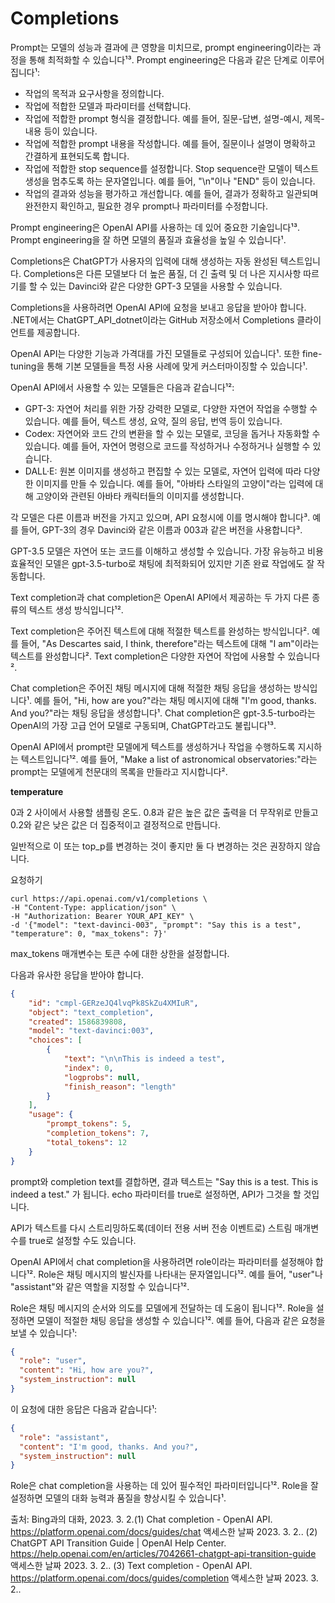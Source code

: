 # Completions 

Prompt는 모델의 성능과 결과에 큰 영향을 미치므로, prompt engineering이라는 과정을 통해 최적화할 수 있습니다¹³. Prompt engineering은 다음과 같은 단계로 이루어집니다¹:

- 작업의 목적과 요구사항을 정의합니다.
- 작업에 적합한 모델과 파라미터를 선택합니다.
- 작업에 적합한 prompt 형식을 결정합니다. 예를 들어, 질문-답변, 설명-예시, 제목-내용 등이 있습니다.
- 작업에 적합한 prompt 내용을 작성합니다. 예를 들어, 질문이나 설명이 명확하고 간결하게 표현되도록 합니다.
- 작업에 적합한 stop sequence를 설정합니다. Stop sequence란 모델이 텍스트 생성을 멈추도록 하는 문자열입니다. 예를 들어, "\n"이나 "END" 등이 있습니다.
- 작업의 결과와 성능을 평가하고 개선합니다. 예를 들어, 결과가 정확하고 일관되며 완전한지 확인하고, 필요한 경우 prompt나 파라미터를 수정합니다.

Prompt engineering은 OpenAI API를 사용하는 데 있어 중요한 기술입니다¹³. Prompt engineering을 잘 하면 모델의 품질과 효율성을 높일 수 있습니다¹.



Completions은 ChatGPT가 사용자의 입력에 대해 생성하는 자동 완성된 텍스트입니다. Completions은 다른 모델보다 더 높은 품질, 더 긴 출력 및 더 나은 지시사항 따르기를 할 수 있는 Davinci와 같은 다양한 GPT-3 모델을 사용할 수 있습니다.

Completions을 사용하려면 OpenAI API에 요청을 보내고 응답을 받아야 합니다. .NET에서는 ChatGPT_API_dotnet이라는 GitHub 저장소에서 Completions 클라이언트를 제공합니다.


OpenAI API는 다양한 기능과 가격대를 가진 모델들로 구성되어 있습니다¹. 또한 fine-tuning을 통해 기본 모델들을 특정 사용 사례에 맞게 커스터마이징할 수 있습니다¹.

OpenAI API에서 사용할 수 있는 모델들은 다음과 같습니다¹²:

- GPT-3: 자연어 처리를 위한 가장 강력한 모델로, 다양한 자연어 작업을 수행할 수 있습니다. 예를 들어, 텍스트 생성, 요약, 질의 응답, 번역 등이 있습니다.
- Codex: 자연어와 코드 간의 변환을 할 수 있는 모델로, 코딩을 돕거나 자동화할 수 있습니다. 예를 들어, 자연어 명령으로 코드를 작성하거나 수정하거나 실행할 수 있습니다.
- DALL·E: 원본 이미지를 생성하고 편집할 수 있는 모델로, 자연어 입력에 따라 다양한 이미지를 만들 수 있습니다. 예를 들어, "아바타 스타일의 고양이"라는 입력에 대해 고양이와 관련된 아바타 캐릭터들의 이미지를 생성합니다.

각 모델은 다른 이름과 버전을 가지고 있으며, API 요청시에 이를 명시해야 합니다³. 예를 들어, GPT-3의 경우 Davinci와 같은 이름과 003과 같은 버전을 사용합니다³.


GPT-3.5 모델은 자연어 또는 코드를 이해하고 생성할 수 있습니다. 가장 유능하고 비용 효율적인 모델은 gpt-3.5-turbo로 채팅에 최적화되어 있지만 기존 완료 작업에도 잘 작동합니다.




Text completion과 chat completion은 OpenAI API에서 제공하는 두 가지 다른 종류의 텍스트 생성 방식입니다¹².

Text completion은 주어진 텍스트에 대해 적절한 텍스트를 완성하는 방식입니다². 예를 들어, "As Descartes said, I think, therefore"라는 텍스트에 대해 "I am"이라는 텍스트를 완성합니다². Text completion은 다양한 자연어 작업에 사용할 수 있습니다².

Chat completion은 주어진 채팅 메시지에 대해 적절한 채팅 응답을 생성하는 방식입니다¹. 예를 들어, "Hi, how are you?"라는 채팅 메시지에 대해 "I'm good, thanks. And you?"라는 채팅 응답을 생성합니다¹. Chat completion은 gpt-3.5-turbo라는 OpenAI의 가장 고급 언어 모델로 구동되며, ChatGPT라고도 불립니다¹³.


OpenAI API에서 prompt란 모델에게 텍스트를 생성하거나 작업을 수행하도록 지시하는 텍스트입니다¹². 예를 들어, "Make a list of astronomical observatories:"라는 prompt는 모델에게 천문대의 목록을 만들라고 지시합니다².





**temperature**     

0과 2 사이에서 사용할 샘플링 온도. 0.8과 같은 높은 값은 출력을 더 무작위로 만들고 0.2와 같은 낮은 값은 더 집중적이고 결정적으로 만듭니다.

일반적으로 이 또는 top_p를 변경하는 것이 좋지만 둘 다 변경하는 것은 권장하지 않습니다.




요청하기 


```shell
curl https://api.openai.com/v1/completions \
-H "Content-Type: application/json" \
-H "Authorization: Bearer YOUR_API_KEY" \
-d '{"model": "text-davinci-003", "prompt": "Say this is a test", "temperature": 0, "max_tokens": 7}'
```


max_tokens 매개변수는 토큰 수에 대한 상한을 설정합니다.


다음과 유사한 응답을 받아야 합니다.


```json 
{
    "id": "cmpl-GERzeJQ4lvqPk8SkZu4XMIuR",
    "object": "text_completion",
    "created": 1586839808,
    "model": "text-davinci:003",
    "choices": [
        {
            "text": "\n\nThis is indeed a test",
            "index": 0,
            "logprobs": null,
            "finish_reason": "length"
        }
    ],
    "usage": {
        "prompt_tokens": 5,
        "completion_tokens": 7,
        "total_tokens": 12
    }
}
```


prompt와 completion text를 결합하면,  결과 텍스트는 "Say this is a test. This is indeed a test." 가 됩니다. echo 파라미터를 true로 설정하면, API가 그것을 할 것입니다. 

API가 텍스트를 다시 스트리밍하도록(데이터 전용 서버 전송 이벤트로) 스트림 매개변수를 true로 설정할 수도 있습니다.






OpenAI API에서 chat completion을 사용하려면 role이라는 파라미터를 설정해야 합니다¹². Role은 채팅 메시지의 발신자를 나타내는 문자열입니다¹². 예를 들어, "user"나 "assistant"와 같은 역할을 지정할 수 있습니다¹².

Role은 채팅 메시지의 순서와 의도를 모델에게 전달하는 데 도움이 됩니다¹². Role을 설정하면 모델이 적절한 채팅 응답을 생성할 수 있습니다¹². 예를 들어, 다음과 같은 요청을 보낼 수 있습니다¹:

```json
{
  "role": "user",
  "content": "Hi, how are you?",
  "system_instruction": null
}
```

이 요청에 대한 응답은 다음과 같습니다¹:

```json
{
  "role": "assistant",
  "content": "I'm good, thanks. And you?",
  "system_instruction": null
}
```

Role은 chat completion을 사용하는 데 있어 필수적인 파라미터입니다¹². Role을 잘 설정하면 모델의 대화 능력과 품질을 향상시킬 수 있습니다¹.

출처: Bing과의 대화, 2023. 3. 2.(1) Chat completion - OpenAI API. https://platform.openai.com/docs/guides/chat 액세스한 날짜 2023. 3. 2..
(2) ChatGPT API Transition Guide | OpenAI Help Center. https://help.openai.com/en/articles/7042661-chatgpt-api-transition-guide 액세스한 날짜 2023. 3. 2..
(3) Text completion - OpenAI API. https://platform.openai.com/docs/guides/completion 액세스한 날짜 2023. 3. 2..